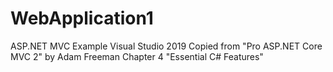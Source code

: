 # WebApplication1
ASP.NET MVC Example Visual Studio 2019
Copied from "Pro ASP.NET Core MVC 2" by Adam Freeman Chapter 4 "Essential C# Features"
